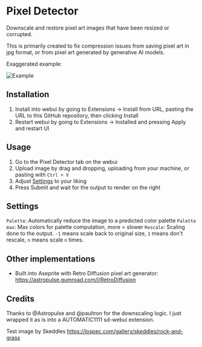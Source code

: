 # Pixel Detector

Downscale and restore pixel art images that have been resized or corrupted.

This is primarily created to fix compression issues from saving pixel art in jpg format, or from pixel art generated by generative AI models.

Exaggerated example:

![Example](https://github.com/Astropulse/pixeldetector/assets/61034487/f8ae2802-42c1-4dba-af56-fe849ac8915c)

## Installation

1. Install into webui by going to Extensions → Install from URL, pasting the URL to this GitHub repository, then clicking Install
2. Restart webui by going to Extensions → Installed and pressing Apply and restart UI

## Usage

1. Go to the Pixel Detector tab on the webui
2. Upload image by drag and dropping, uploading from your machine, or pasting with `Ctrl + V`
3. Adjust [Settings](#settings) to your liking
4. Press Submit and wait for the output to render on the right

## Settings

`Palette`: Automatically reduce the image to a predicted color palette
`Palette max`: Max colors for palette computation, more = slower
`Rescale`: Scaling done to the output. `-1` means scale back to original size, `1` means don't rescale, `n` means scale `n` times.

## Other implementations

- Built into Aseprite with Retro Diffusion pixel art generator: https://astropulse.gumroad.com/l/RetroDiffusion

## Credits

Thanks to @Astropulse and @paultron for the downscaling logic. I just wrapped it as is into a AUTOMATIC1111 sd-webui extension.

Test image by Skeddles https://lospec.com/gallery/skeddles/rock-and-grass
